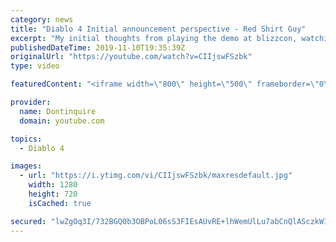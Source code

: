 ```yaml
---
category: news
title: "Diablo 4 Initial announcement perspective - Red Shirt Guy"
excerpt: "My initial thoughts from playing the demo at blizzcon, watching the developer interviews, and listening to the wacky Q&A from the systems and features panel."
publishedDateTime: 2019-11-10T19:35:39Z
originalUrl: "https://youtube.com/watch?v=CIIjswFSzbk"
type: video

featuredContent: "<iframe width=\"800\" height=\"500\" frameborder=\"0\" src=\"https://www.youtube.com/embed/CIIjswFSzbk\" allow=\"accelerometer; autoplay; encrypted-media; gyroscope; picture-in-picture\" allowfullscreen></iframe>"

provider:
  name: Dontinquire
  domain: youtube.com

topics:
  - Diablo 4

images:
  - url: "https://i.ytimg.com/vi/CIIjswFSzbk/maxresdefault.jpg"
    width: 1280
    height: 720
    isCached: true

secured: "lwZgOq3I/732BGQ0b3OBPoL06sS3FIEsAUvRE+lhWemUlLu7abCnQlASczkWItv4KS5LiyswT1BYtOIBxsWduJoyHCnl6ok4j5Yptff9pxeIGcTjc9LbqMKl51O07krpAQqRFpM5Y4TsC8YxYw5mmhuZ1VeAe1xMRqU1E6XdqjKhUvsbZWxrYqfNqOwUIhswhKSNojSx/nQDucSK9OFpvIohU6W6+lU+u7hAJgQs+fd/UpwdTryfZ/s0u8D3y8CEV1E7pChN8c/+0RDLXanSbch7s5Fm6SALfnTP6FDCGZLBrnsqbLFkRnwkeZA7JWY9UXxR3RsGhSdCmLPGqfIgvzfUk2VVHMFk91eqlgUfb77/jSfT4ifp7cbRUFWJUgT5zq/8tmJ/RZF5T/M/DEIHO5B/utwQdSIyzSi+VgpsZfubg4M5tWfmwxhgfzXTvACP;WQx1g94LVIZxvKzL557aaQ=="
---
```



